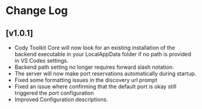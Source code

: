 # Change Log

## [v1.0.1]

-   Cody Toolkit Core will now look for an existing installation of the backend executable in your LocalAppData folder if no path is provided in VS Codes settings.
-   Backend path setting no longer requires forward slash notation.
-   The server will now make port reservations automatically during startup.
-   Fixed some formatting issues in the discovery url prompt
-   Fixed an issue where confirming that the default port is okay still triggered the port configuration
-   Improved Configuration descriptions.
